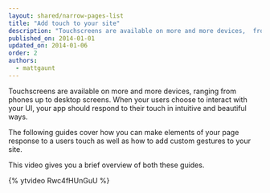 ```yaml
---
layout: shared/narrow-pages-list
title: "Add touch to your site"
description: "Touchscreens are available on more and more devices,  from phones up to desktop screens. Your app should respond to their touch  in intuitive and beautiful ways."
published_on: 2014-01-01
updated_on: 2014-01-06
order: 2
authors:
  - mattgaunt
---
```


<p class="intro">
  Touchscreens are available on more and more devices, ranging from phones up to desktop screens. When your users choose to interact with your UI, your app should respond to their touch in intuitive and beautiful ways.
</p>

The following guides cover how you can make elements of your page response to a users touch
as well as how to add custom gestures to your site.

This video gives you a brief overview of both these guides.

{% ytvideo Rwc4fHUnGuU %}
